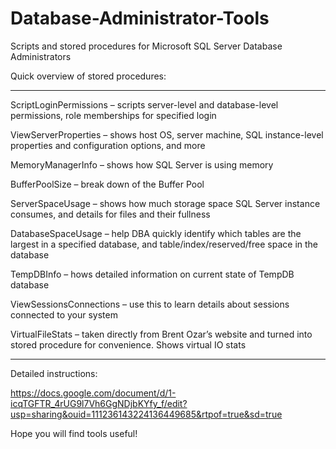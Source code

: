 # Database-Administrator-Tools
Scripts and stored procedures for Microsoft SQL Server Database Administrators

Quick overview of stored procedures:

--------------------------------------------------------------------------------------------------------------------------------------

ScriptLoginPermissions – scripts server-level and database-level permissions, role memberships for specified login    

ViewServerProperties – shows host OS, server machine, SQL instance-level properties and configuration options, and more  

MemoryManagerInfo – shows how SQL Server is using memory

BufferPoolSize – break down of the Buffer Pool

ServerSpaceUsage – shows how much storage space SQL Server instance consumes, and details for files and their fullness

DatabaseSpaceUsage – help DBA quickly identify which tables are the largest in a specified database, and table/index/reserved/free space in the database

TempDBInfo – hows detailed information on current state of TempDB database

ViewSessionsConnections – use this to learn details about sessions connected to your system

VirtualFileStats – taken directly from Brent Ozar’s website and turned into stored procedure for convenience. Shows virtual IO stats

--------------------------------------------------------------------------------------------------------------------------------------

Detailed instructions:

https://docs.google.com/document/d/1-icqTGFTR_4rUG9l7Vh6GgNDjbKYfy_f/edit?usp=sharing&ouid=111236143224136449685&rtpof=true&sd=true

Hope you will find tools useful!
